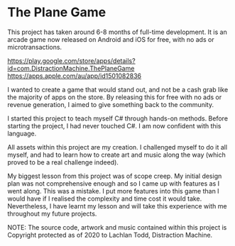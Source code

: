 # The Plane Game
This project has taken around 6-8 months of full-time development. It is an arcade game now released on Android and iOS for free, with no ads or microtransactions.

https://play.google.com/store/apps/details?id=com.DistractionMachine.ThePlaneGame
https://apps.apple.com/au/app/id1501082836

I wanted to create a game that would stand out, and not be a cash grab like the majority of apps on the store. By releasing this for free with no ads or revenue generation, I aimed to give something back to the community.

I started this project to teach myself C# through hands-on methods. Before starting the project, I had never touched C#. I am now confident with this language.

All assets within this project are my creation. I challenged myself to do it all myself, and had to learn how to create art and music along the way (which proved to be a real challenge indeed).

My biggest lesson from this project was of scope creep. My initial design plan was not comprehensive enough and so I came up with features as I went along. This was a mistake. I put more features into this game than I would have if I realised the complexity and time cost it would take. Nevertheless, I have learnt my lesson and will take this experience with me throughout my future projects.

NOTE: The source code, artwork and music contained within this project is Copyright protected as of 2020 to Lachlan Todd, Distraction Machine.
